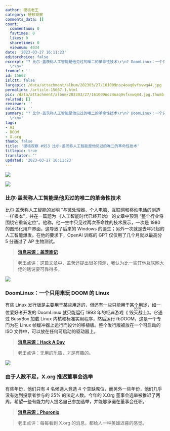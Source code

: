 ```yaml
---
author: 硬核老王
category: 硬核观察
comments_data: []
count:
  commentnum: 0
  favtimes: 0
  likes: 0
  sharetimes: 0
  viewnum: 4034
date: '2023-03-27 16:11:23'
editorchoice: false
excerpt: "? 比尔·盖茨称人工智能是他见过的唯二的革命性技术\r\n? DoomLinux：一个只用来玩 DOOM 的 Linux\r\n? 由于人数不足，X.org 推迟董事会选举\r\n»
  \r\n»"
fromurl: ''
id: 15667
islctt: false
largepic: /data/attachment/album/202303/27/161009noz4oaq0vfxvwq44.jpg
permalink: /article-15667-1.html
pic: /data/attachment/album/202303/27/161009noz4oaq0vfxvwq44.jpg.thumb.jpg
related: []
reviewer: ''
selector: ''
summary: "? 比尔·盖茨称人工智能是他见过的唯二的革命性技术\r\n? DoomLinux：一个只用来玩 DOOM 的 Linux\r\n? 由于人数不足，X.org 推迟董事会选举\r\n»
  \r\n»"
tags:
- AI
- DOOM
- X.org
thumb: false
title: '硬核观察 #953 比尔·盖茨称人工智能是他见过的唯二的革命性技术'
titlepic: true
translator: ''
updated: '2023-03-27 16:11:23'
---
```


![](/data/attachment/album/202303/27/161009noz4oaq0vfxvwq44.jpg)


![](/data/attachment/album/202303/27/161021eqj4akaccdcrc303.jpg)


### 比尔·盖茨称人工智能是他见过的唯二的革命性技术


比尔·盖茨称人工智能的发明 “与微处理器、个人电脑、互联网和移动电话的创造一样根本”，并在一篇题为 《人工智能时代已经开始》 的文章中预测 “整个行业将围绕它重新定位”。他称，他一生中只见过两次革命性的技术展示，一次是 1980 的图形化用户界面，这导致了后来的 Windows 的诞生；另外一次就是去年兴起的人工智能爆发。在他的要求下，OpenAI 训练的 GPT 仅仅用了几个月就以最高分 5 分通过了 AP 生物测试。



> 
> **[消息来源：盖茨笔记](https://www.gatesnotes.com/The-Age-of-AI-Has-Begun)**
> 
> 
> 



> 
> 老王点评：这篇文章中，盖茨还提出很多预测，我认为比一些其他互联网大佬的瞎说要可靠得多。
> 
> 
> 


![](/data/attachment/album/202303/27/161033qgrqquzlliorqroh.jpg)


### DoomLinux：一个只用来玩 DOOM 的 Linux


有些 Linux 发行版是主要用于某些用途的，但还有一些只能用于某个用途，如一位爱好者开发的 DoomLinux 就只能运行 1993 年的经典游戏《<ruby> 毁灭战士 <rt>  DOOM </rt></ruby>》。它通过 BusyBox 加载 Linux 内核和标准实用程序，然后运行 fbDOOM，这是一个专门为在 Linux 帧缓冲器上运行而设计的移植版。整个发行版被放在一个可启动的 ISO 文件中，可以放在任何可启动的驱动器上。



> 
> **[消息来源：Hack A Day](https://hackaday.com/2022/06/09/a-linux-distribution-for-doom/)**
> 
> 
> 



> 
> 老王点评：无用的乐趣，才是有趣的。
> 
> 
> 


![](/data/attachment/album/202303/27/161049zjizy83ju8f2rilj.jpg)


### 由于人数不足，X.org 推迟董事会选举


有些年份，他们只有 4 名候选人竞选 4 个空缺席位，而另外一些年份，他们几乎没有达到投票者参与的 25% 的法定人数。今年的 X.Org 董事会选举被推迟了两周，希望一些有能力的人提名自己参加选举，并能够承诺在董事会任职。



> 
> **[消息来源：Phoronix](https://www.phoronix.com/news/X.Org-Board-More-People-2023)**
> 
> 
> 



> 
> 老王点评：每每看到 X.org 的消息，都给人一种英雄迟暮的感觉。
> 
> 
>